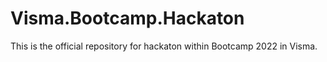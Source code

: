 # Visma.Bootcamp.Hackaton
This is the official repository for hackaton within Bootcamp 2022 in Visma.
